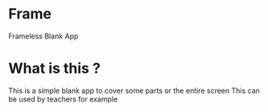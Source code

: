# Frame
 Frameless Blank App

# What is this ?
 This is a simple blank app to cover some parts or the entire screen
 This can be used by teachers for example